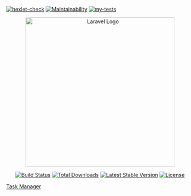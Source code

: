 [![hexlet-check](https://github.com/NickShelud/php-project-57/actions/workflows/hexlet-check.yml/badge.svg)](https://github.com/NickShelud/php-project-57/actions/workflows/hexlet-check.yml)
[![Maintainability](https://api.codeclimate.com/v1/badges/f37cf5a5f2af5ba68991/maintainability)](https://codeclimate.com/github/NickShelud/php-project-57/maintainability)
[![my-tests](https://github.com/NickShelud/php-project-57/actions/workflows/My-tests.yml/badge.svg)](https://github.com/NickShelud/php-project-57/actions/workflows/My-tests.yml)
<p align="center"><a href="https://laravel.com" target="_blank"><img src="https://raw.githubusercontent.com/laravel/art/master/logo-lockup/5%20SVG/2%20CMYK/1%20Full%20Color/laravel-logolockup-cmyk-red.svg" width="400" alt="Laravel Logo"></a></p>

<p align="center">
<a href="https://github.com/laravel/framework/actions"><img src="https://github.com/laravel/framework/workflows/tests/badge.svg" alt="Build Status"></a>
<a href="https://packagist.org/packages/laravel/framework"><img src="https://img.shields.io/packagist/dt/laravel/framework" alt="Total Downloads"></a>
<a href="https://packagist.org/packages/laravel/framework"><img src="https://img.shields.io/packagist/v/laravel/framework" alt="Latest Stable Version"></a>
<a href="https://packagist.org/packages/laravel/framework"><img src="https://img.shields.io/packagist/l/laravel/framework" alt="License"></a>
</p>

<a href="https://taskmanagernick.onrender.com/">Task Manager</a>